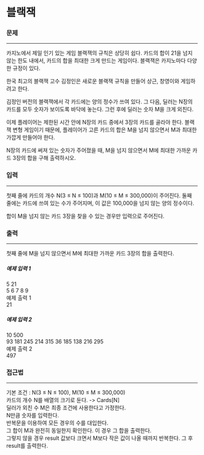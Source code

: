 # 블랙잭

### 문제

---

카지노에서 제일 인기 있는 게임 블랙잭의 규칙은 상당히 쉽다. 카드의 합이 21을 넘지 않는 한도 내에서, 카드의 합을 최대한 크게 만드는 게임이다. 블랙잭은 카지노마다 다양한 규정이 있다.

한국 최고의 블랙잭 고수 김정인은 새로운 블랙잭 규칙을 만들어 상근, 창영이와 게임하려고 한다.

김정인 버전의 블랙잭에서 각 카드에는 양의 정수가 쓰여 있다. 그 다음, 딜러는 N장의 카드를 모두 숫자가 보이도록 바닥에 놓는다. 그런 후에 딜러는 숫자 M을 크게 외친다.

이제 플레이어는 제한된 시간 안에 N장의 카드 중에서 3장의 카드를 골라야 한다. 블랙잭 변형 게임이기 때문에, 플레이어가 고른 카드의 합은 M을 넘지 않으면서 M과 최대한 가깝게 만들어야 한다.

N장의 카드에 써져 있는 숫자가 주어졌을 때, M을 넘지 않으면서 M에 최대한 가까운 카드 3장의 합을 구해 출력하시오.

### 입력

---

첫째 줄에 카드의 개수 N(3 ≤ N ≤ 100)과 M(10 ≤ M ≤ 300,000)이 주어진다. 둘째 줄에는 카드에 쓰여 있는 수가 주어지며, 이 값은 100,000을 넘지 않는 양의 정수이다.

합이 M을 넘지 않는 카드 3장을 찾을 수 있는 경우만 입력으로 주어진다.

### 출력

---

첫째 줄에 M을 넘지 않으면서 M에 최대한 가까운 카드 3장의 합을 출력한다.

##### 예제 입력 1 <br>
5 21 <br>
5 6 7 8 9 <br>
예제 출력 1 <br>
21

##### 예제 입력 2 <br>
10 500 <br>
93 181 245 214 315 36 185 138 216 295 <br>
예제 출력 2 <br>
497

### 접근법

---
기본 조건 : N(3 ≤ N ≤ 100), M(10 ≤ M ≤ 300,000) <br>
카드의 개수 N를 배열의 크기로 둔다. -> Cards[N] <br>
딜러가 외친 수 M은 최종 조건에 사용한다고 가정한다. <br>
N만큼 숫자를 입력한다. <br>
반복문을 이용하여 모든 경우의 수를 대입한다. <br>
그 합이 M과 완전히 동일한지 확인한다. 이 경우 그 합을 출력한다. <br>
그렇지 않을 경우 result 값보다 크면서 M보다 작은 값이 나올 때까지 반복한다. 그 후 result를 출력한다. <br>
